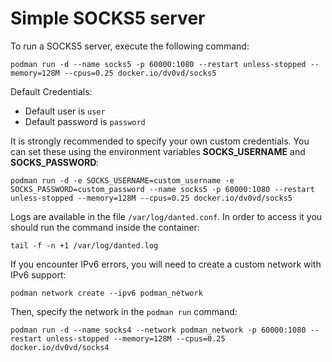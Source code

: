 # Simple SOCKS5 server
To run a SOCKS5 server, execute the following command:
```
podman run -d --name socks5 -p 60000:1080 --restart unless-stopped --memory=128M --cpus=0.25 docker.io/dv0vd/socks5
```

Default Credentials:
- Default user is `user`  
- Default password is `password`

It is strongly recommended to specify your own custom credentials. You can set these using the environment variables **SOCKS_USERNAME** and **SOCKS_PASSWORD**:
```
podman run -d -e SOCKS_USERNAME=custom_username -e SOCKS_PASSWORD=custom_password --name socks5 -p 60000:1080 --restart unless-stopped --memory=128M --cpus=0.25 docker.io/dv0vd/socks5
```

Logs are available in the file `/var/log/danted.conf`. In order to access it you should run the command inside the container:
```
tail -f -n +1 /var/log/danted.log
```

If you encounter IPv6 errors, you will need to create a custom network with IPv6 support:
```
podman network create --ipv6 podman_network
```
Then, specify the network in the `podman run` command:
```
podman run -d --name socks4 --network podman_network -p 60000:1080 --restart unless-stopped --memory=128M --cpus=0.25 docker.io/dv0vd/socks4
```
